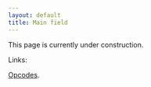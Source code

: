 ```yaml
---
layout: default
title: Main field
---
```


This page is currently under construction.

Links:

[Opcodes](Script/Opcodes.md).
